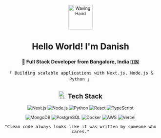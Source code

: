 <div align="center">
  <img src="https://raw.githubusercontent.com/Tarikul-Islam-Anik/Animated-Fluent-Emojis/master/Emojis/Hand%20gestures/Waving%20Hand.png" alt="Waving Hand" width="80" height="80" />

  <h1>Hello World! I'm Danish</h1>
  <h3>🚀 Full Stack Developer from Bangalore, India 🇮🇳</h3>

  <p align="center">
    <samp>
      「 Building scalable applications with Next.js, Node.js & Python 」
    </samp>
  </p>
</div>

<div align="center">
  <h2>
    <img src="https://raw.githubusercontent.com/Tarikul-Islam-Anik/Animated-Fluent-Emojis/master/Emojis/Objects/High%20Voltage.png" alt="High Voltage" width="25" height="25" />
    Tech Stack
  </h2>

  ![Next.js](https://img.shields.io/badge/-Next.js-000000?style=flat-square&logo=next.js&logoColor=white)
  ![Node.js](https://img.shields.io/badge/-Node.js-339933?style=flat-square&logo=node.js&logoColor=white)
  ![Python](https://img.shields.io/badge/-Python-3776AB?style=flat-square&logo=python&logoColor=white)
  ![React](https://img.shields.io/badge/-React-61DAFB?style=flat-square&logo=react&logoColor=black)
  ![TypeScript](https://img.shields.io/badge/-TypeScript-3178C6?style=flat-square&logo=typescript&logoColor=white)

  ![MongoDB](https://img.shields.io/badge/-MongoDB-47A248?style=flat-square&logo=mongodb&logoColor=white)
  ![PostgreSQL](https://img.shields.io/badge/-PostgreSQL-336791?style=flat-square&logo=postgresql&logoColor=white)
  ![Docker](https://img.shields.io/badge/-Docker-2496ED?style=flat-square&logo=docker&logoColor=white)
  ![AWS](https://img.shields.io/badge/-AWS-232F3E?style=flat-square&logo=amazon-aws&logoColor=white)
  ![Vercel](https://img.shields.io/badge/-Vercel-000000?style=flat-square&logo=vercel&logoColor=white)

  <p align="center">
    <samp>
      "Clean code always looks like it was written by someone who cares."
    </samp>
  </p>
</div>
